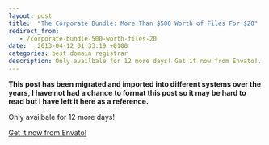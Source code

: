 ```yaml
---
layout: post
title:  "The Corporate Bundle: More Than $500 Worth of Files For $20"
redirect_from:
   - /corporate-bundle-500-worth-files-20
date:   2013-04-12 01:33:19 +0100
categories: best domain registrar
description: Only availbale for 12 more days! Get it now from Envato!...
---
```


**This post has been migrated and imported into different systems over the years, I have not had a chance to format this post so it may be hard to read but I have left it here as a reference.**

Only availbale for 12 more days!  
  
[Get it now from Envato!](http://themeforest.net/bundles/corporate?ref=bigideaguy "Envato Corporate Bundle")